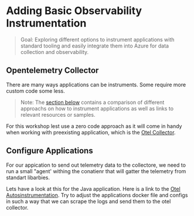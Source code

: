 # Adding Basic Observability Instrumentation

> Goal: Exploring different options to instrument applications with standard tooling and easily integrate them into Azure for data collection and observability.

<!--
In this section we are going to build the observability solution step by step by using automatic OpenTelemetry instrumentation.

1. OtelCollector introduction and ref to lower section with comparison to alertnatives
2. Auto instrumentation of .Net application
3. Auto instrumentation of Java application

Additional topics:

- OtelCollector and the alternatives quick comparison. -->

## Opentelemetry Collector

There are many ways applications can be instruments. Some require more custom code some less.

> Note: The [section below](TODO) contains a comparison of different approachs on how to instrument applications as well as links to relevant resources or samples.

For this workshop lest use a zero code approach as it will come in handy when working with preexisting application, which is the [Otel Collector](TODO).

## Configure Applications

For our appication to send out telemetry data to the collectore, we need to run a small "agent' withing the conatienr that will gatter the telemetry from standart libarbies.

Lets have a look at this for the Java application. Here is a link to the [Otel Autosinstrumentation](https://github.com/open-telemetry/opentelemetry-java-instrumentation). Try to adjust the applications docker file and configs in such a way that we can scrape the logs and send them to the otel collector.
